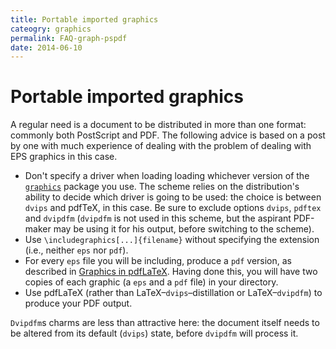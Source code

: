 ```yaml
---
title: Portable imported graphics
cateogry: graphics
permalink: FAQ-graph-pspdf
date: 2014-06-10
---
```


# Portable imported graphics

A regular need is a document to be distributed in more than
one format: commonly both PostScript and PDF.  The
following advice is based on a post by one with much experience of
dealing with the problem of dealing with EPS graphics in this
case.
  

-  Don't specify a driver when loading loading whichever version of
    the [`graphics`](https://ctan.org/pkg/graphics) package you use.  The scheme relies on the
    distribution's ability to decide which driver is going to be used:
    the choice is between `dvips` and pdfTeX, in this case.
    Be sure to exclude options `dvips`, `pdftex` and
    `dvipdfm` (`dvipdfm` is not used in this scheme,
    but the aspirant PDF-maker may be using it for his output,
    before switching to the scheme).
-  Use `\includegraphics[...]{filename}` without
    specifying the extension (i.e., neither `eps` nor
    `pdf`).
-  For every `eps` file you will be including, produce a
    `pdf` version, as described in 
    [Graphics in pdfLaTeX](FAQ-pdftexgraphics.md).  Having
    done this, you will have two copies of each graphic (a `eps`
    and a `pdf` file) in your directory.
-  Use pdfLaTeX (rather than
    LaTeX&ndash;`dvips`&ndash;distillation or
    LaTeX&ndash;`dvipdfm`) to produce your PDF output.

`Dvipdfm`s charms are less than attractive here: the
document itself needs to be altered from its default
(`dvips`) state, before `dvipdfm` will process it.

